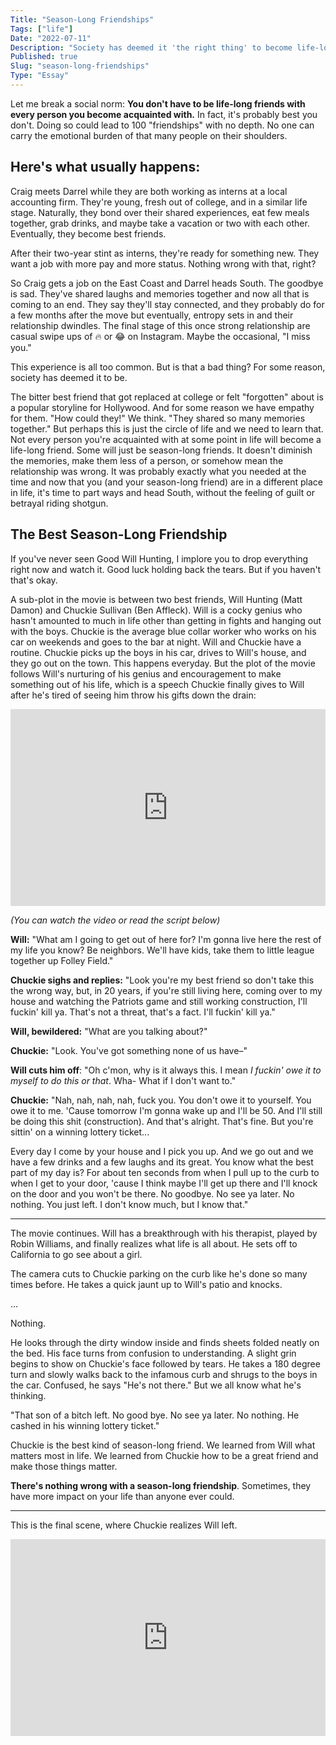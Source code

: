 ```yaml
---
Title: "Season-Long Friendships"
Tags: ["life"]
Date: "2022-07-11"
Description: "Society has deemed it 'the right thing' to become life-long friends with every acquaintance you have. This can lead to too much emotional burden and shallow friendships. Instead, we need to advocate more for season-long friendships."
Published: true
Slug: "season-long-friendships"
Type: "Essay"
---
```

Let me break a social norm: **You don't have to be life-long friends with every person you become acquainted with.** In fact, it's probably best you don't. Doing so could lead to 100 "friendships" with no depth. No one can carry the emotional burden of that many people on their shoulders.

## Here's what usually happens:

Craig meets Darrel while they are both working as interns at a local accounting firm. They're young, fresh out of college, and in a similar life stage. Naturally, they bond over their shared experiences, eat few meals together, grab drinks, and maybe take a vacation or two with each other. Eventually, they become best friends.

After their two-year stint as interns, they're ready for something new. They want a job with more pay and more status. Nothing wrong with that, right?

So Craig gets a job on the East Coast and Darrel heads South. The goodbye is sad. They've shared laughs and memories together and now all that is coming to an end. They say they'll stay connected, and they probably do for a few months after the move but eventually, entropy sets in and their relationship dwindles. The final stage of this once strong relationship are casual swipe ups of 🔥  or 😂 on Instagram. Maybe the occasional, "I miss you."

This experience is all too common. But is that a bad thing? For some reason, society has deemed it to be.

The bitter best friend that got replaced at college or felt "forgotten" about is a popular storyline for Hollywood. And for some reason we have empathy for them. "How could they!" We think. "They shared so many memories together." But perhaps this is just the circle of life and we need to learn that. Not every person you're acquainted with at some point in life will become a life-long friend. Some will just be season-long friends. It doesn't diminish the memories, make them less of a person, or somehow mean the relationship was wrong. It was probably exactly what you needed at the time and now that you (and your season-long friend) are in a different place in life, it's time to part ways and head South, without the feeling of guilt or betrayal riding shotgun.

## The Best Season-Long Friendship
If you've never seen Good Will Hunting, I implore you to drop everything right now and watch it. Good luck holding back the tears. But if you haven't that's okay.

A sub-plot in the movie is between two best friends, Will Hunting (Matt Damon) and Chuckie Sullivan (Ben Affleck). Will is a cocky genius who hasn't amounted to much in life other than getting in fights and hanging out with the boys. Chuckie is the average blue collar worker who works on his car on weekends and goes to the bar at night. Will and Chuckie have a routine. Chuckie picks up the boys in his car, drives to Will's house, and they go out on the town. This happens everyday. But the plot of the movie follows Will's nurturing of his genius and encouragement to make something out of his life, which is a speech Chuckie finally gives to Will after he's tired of seeing him throw his gifts down the drain:

<iframe width="100%" height="315" src="https://www.youtube.com/embed/Xv7eeMikM_w?start=72" title="YouTube video player" frameborder="0" allow="accelerometer; autoplay; clipboard-write; encrypted-media; gyroscope; picture-in-picture" allowfullscreen></iframe>

*(You can watch the video or read the script below)*

**Will:** "What am I going to get out of here for? I'm gonna live here the rest of my life you know? Be neighbors. We'll have kids, take them to little league together up Folley Field."

**Chuckie sighs and replies:** "Look you're my best friend so don't take this the wrong way, but, in 20 years, if you're still living here, coming over to my house and watching the Patriots game and still working construction, I'll fuckin' kill ya. That's not a threat, that's a fact. I'll fuckin' kill ya."

**Will, bewildered:** "What are you talking about?"

**Chuckie:** "Look. You've got something none of us have–"

**Will cuts him off**: "Oh c'mon, why is it always this. I mean *I fuckin' owe it to myself to do this or that*. Wha- What if I don't want to."

**Chuckie:** "Nah, nah, nah, nah, fuck you. You don't owe it to yourself. You owe it to me. 'Cause tomorrow I'm gonna wake up and I'll be 50.  And I'll still be doing this shit (construction). And that's alright. That's fine. But you're sittin' on a winning lottery ticket...

Every day I come by your house and I pick you up. And we go out and we have a few drinks and a few laughs and its great. You know what the best part of my day is? For about ten seconds from when I pull up to the curb to when I get to your door, 'cause I think maybe I'll get up there and I'll knock on the door and you won't be there. No goodbye. No see ya later. No nothing. You just left. I don't know much, but I know that."

---

The movie continues. Will has a breakthrough with his therapist, played by Robin Williams, and finally realizes what life is all about. He sets off to California to go see about a girl.

The camera cuts to Chuckie parking on the curb like he's done so many times before. He takes a quick jaunt up to Will's patio and knocks.

...

Nothing.

He looks through the dirty window inside and finds sheets folded neatly on the bed. His face turns from confusion to understanding. A slight grin begins to show on Chuckie's face followed by tears. He takes a 180 degree turn and slowly walks back to the infamous curb and shrugs to the boys in the car. Confused, he says "He's not there." But we all know what he's thinking.

"That son of a bitch left. No good bye. No see ya later. No nothing. He cashed in his winning lottery ticket."

Chuckie is the best kind of season-long friend. We learned from Will what matters most in life. We learned from Chuckie how to be a great friend and make those things matter.

**There's nothing wrong with a season-long friendship**. Sometimes, they have more impact on your life than anyone ever could.

---

This is the final scene, where Chuckie realizes Will left.

<iframe width="100%" height="315" src="https://www.youtube.com/embed/49TeSoo4Sx8" title="YouTube video player" frameborder="0" allow="accelerometer; autoplay; clipboard-write; encrypted-media; gyroscope; picture-in-picture" allowfullscreen></iframe>
